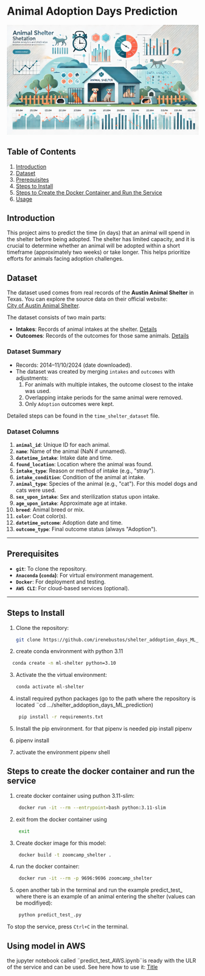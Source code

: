 
# Animal Adoption Days Prediction
![Alt text](image.png)

## Table of Contents
1. [Introduction](#introduction)
2. [Dataset](#dataset)
3. [Prerequisites](#prerequisites)
4. [Steps to Install](#steps-to-install)
5. [Steps to Create the Docker Container and Run the Service](#steps-to-create-the-docker-container-and-run-the-service)
6. [Usage](#usage)

## Introduction
This project aims to predict the time (in days) that an animal will spend in the shelter before being adopted. The shelter has limited capacity, and it is crucial to determine whether an animal will be adopted within a short timeframe (approximately two weeks) or take longer. This helps prioritize efforts for animals facing adoption challenges.

## Dataset
The dataset used comes from real records of the **Austin Animal Shelter** in Texas. You can explore the source data on their official website:  
[City of Austin Animal Shelter](https://www.austintexas.gov/austin-animal-center).

The dataset consists of two main parts:
- **Intakes**: Records of animal intakes at the shelter. [Details](https://data.austintexas.gov/Health-and-Community-Services/Austin-Animal-Center-Intakes/wter-evkm/about_data)
- **Outcomes**: Records of the outcomes for those same animals. [Details](https://data.austintexas.gov/Health-and-Community-Services/Austin-Animal-Center-Outcomes/9t4d-g238/about_data)

### Dataset Summary
- Records: 2014–11/10/2024 (date downloaded).
- The dataset was created by merging `intakes` and `outcomes` with adjustments:
  1. For animals with multiple intakes, the outcome closest to the intake was used.
  2. Overlapping intake periods for the same animal were removed.
  3. Only `Adoption` outcomes were kept.

Detailed steps can be found in the `time_shelter_dataset` file.

### Dataset Columns
1. **`animal_id`**: Unique ID for each animal.
2. **`name`**: Name of the animal (NaN if unnamed).
3. **`datetime_intake`**: Intake date and time.
4. **`found_location`**: Location where the animal was found.
5. **`intake_type`**: Reason or method of intake (e.g., "stray").
6. **`intake_condition`**: Condition of the animal at intake.
7. **`animal_type`**: Species of the animal (e.g., "cat"). For this model dogs and cats were used. 
8. **`sex_upon_intake`**: Sex and sterilization status upon intake.
9. **`age_upon_intake`**: Approximate age at intake.
10. **`breed`**: Animal breed or mix.
11. **`color`**: Coat color(s).
12. **`datetime_outcome`**: Adoption date and time.
13. **`outcome_type`**: Final outcome status (always "Adoption").

---

## Prerequisites
- **`git`**: To clone the repository.
- **`Anaconda` (`conda`)**: For virtual environment management.
- **`Docker`**: For deployment and testing.
- **`AWS CLI`**: For cloud-based services (optional).

---

## Steps to Install
1. Clone the repository:
   ```bash
   git clone https://github.com/irenebustos/shelter_addoption_days_ML_prediction.git

2. create conda environment with python 3.11
 ```bash
   conda create -n ml-shelter python=3.10
   ```
3. Activate the the virtual environment:

   ```bash
   conda activate ml-shelter
   ```
4. install required python packages (go to the path where the repository is located  ¨cd .../shelter_addoption_days_ML_prediction) 
   ```bash
    pip install -r requirements.txt
   ```
4. Install the pip environment. for that pipenv is needed
pip install pipenv

5. pipenv install

6. activate the environment 
pipenv shell


## Steps to create the docker container and run the service
1. create docker container using puthon 3.11-slim:
   ```bash
    docker run -it --rm --entrypoint=bash python:3.11-slim
   ```
2. exit from the docker container using 

   ```bash
    exit
   ```
3. Create docker image for this model:

   ```bash
    docker build -t zoomcamp_shelter .
   ```
4. run the docker container: 
   ```bash
    docker run -it --rm -p 9696:9696 zoomcamp_shelter

5. open another tab in the terminal and run the example predict_test_ where there is an example of an animal entering the shelter (values can be modifiyed):

   ```bash
    python predict_test_.py
   ```
To stop the service, press `Ctrl+C` in the terminal.


## Using model in AWS
the jupyter notebook called ¨predict_test_AWS.ipynb¨is ready with the ULR of the service and can be used.
See here how to use it:
[Title](<AWS_uage.mov>)